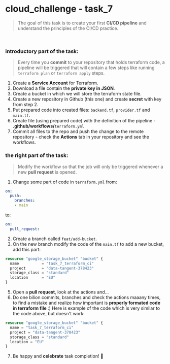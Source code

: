 # cloud_challenge - task_7

> The goal of this task is to create your first **CI/CD pipeline** and understand the principles of the CI/CD practice.

<br>

### introductory part of the task:
> Every time you **commit** to your repository that holds terraform code, a pipeline will be triggered that will contain a few steps like running `terraform plan` or `terraform apply` steps.

1. Create a **Service Account** for Terraform.
2. Download a file contain the **private key in JSON**.
3. Create a bucket in which we will store the terraform state file.
4. Create a new repository in Github (this one) and create **secret** with key from step 2.
5. Put prepared code into created files: `backend.tf`, `provider.tf` and `main.tf`.
6. Create file (using prepared code) with the definition of the pipeline - **.github/workflows/**`terraform.yml`
7. Commit all files to the repo and push the change to the remote repository - check the **Actions** tab in your repository and see the workflows.


### the right part of the task:
> Modify the workflow so that the job will only be triggered whenever a new **pull request** is opened.

1. Change some part of code in `terraform.yml` from:
```yaml
on:
  push:
    branches:
    - main
```
to:
```yaml
on:
  pull_request:
```
2. Create a branch called `feat/add-bucket`.
3. On the new branch modify the code of the `main.tf` to add a new bucket, add this part:
```terraform
resource "google_storage_bucket" "bucket" {
  name          = "task_7_terraform_ci"
  project       = "data-tangent-378423"
  storage_class = "standard"
  location      = "EU"
}
```
5. Open a **pull request**, look at the actions and...
6. Do one bilion commits, branches and check the actions maaany times, to find a mistake and realize how important is **properly formated code in terraform file** :) Here is example of the code which is very similar to the code above, but doesn't work:
```terraform
resource "google_storage_bucket" "bucket" {
  name = "task_7_terraform_ci"
  project = "data-tangent-378423"
  storage_class = "standard"
  location = "EU"
}
```
7. Be happy and **celebrate** task completion! 🥳
